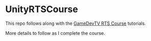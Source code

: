 # UnityRTSCourse

This repo follows along with the [GameDevTV RTS Course](https://www.gamedev.tv/courses/unity-realtime-strategy) tutorials.

More details to follow as I complete the course.

